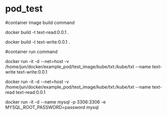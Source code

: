 # pod_test



#container image build command

docker build -t text-read:0.0.1 .

docker build -t text-write:0.0.1 .


#container run command

docker run -it -d --net=host -v /home/jun/docker/example_pod/test_image/kube/txt:/kube/txt --name text-write text-write:0.0.1

docker run -it -d --net=host -v /home/jun/docker/example_pod/test_image/kube/txt:/kube/txt --name text-read text-read:0.0.1

docker run -it -d --name mysql -p 3306:3306 -e MYSQL_ROOT_PASSWORD=password mysql
